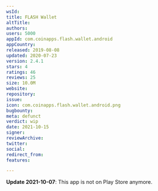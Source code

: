 ```yaml
---
wsId: 
title: FLASH Wallet
altTitle: 
authors: 
users: 5000
appId: com.coinapps.flash.wallet.android
appCountry: 
released: 2019-08-08
updated: 2020-07-23
version: 2.4.1
stars: 4
ratings: 46
reviews: 25
size: 10.0M
website: 
repository: 
issue: 
icon: com.coinapps.flash.wallet.android.png
bugbounty: 
meta: defunct
verdict: wip
date: 2021-10-15
signer: 
reviewArchive: 
twitter: 
social: 
redirect_from: 
features: 

---
```


**Update 2021-10-07**: This app is not on Play Store anymore.

